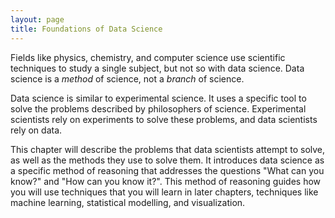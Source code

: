 ```yaml
---
layout: page
title: Foundations of Data Science
---
```


Fields like physics, chemistry, and computer science use scientific techniques to study a single subject, but not so with data science. Data science is a _method_ of science, not a _branch_ of science. 

Data science is similar to experimental science. It uses a specific tool to solve the problems described by philosophers of science. Experimental scientists rely on experiments to solve these problems, and data scientists rely on data. 

This chapter will describe the problems that data scientists attempt to solve, as well as the methods they use to solve them. It introduces data science as a specific method of reasoning that addresses the questions "What can you know?" and "How can you know it?". This method of reasoning guides how you will use techniques that you will learn in later chapters, techniques like machine learning, statistical modelling, and visualization.
